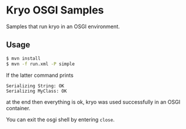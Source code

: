 # Kryo OSGI Samples

Samples that run kryo in an OSGI environment.

## Usage

```bash
$ mvn install
$ mvn -f run.xml -P simple
```

If the latter command prints

```
Serializing String: OK
Serializing MyClass: OK
```

at the end then everything is ok, kryo was used successfully in an OSGI container.

You can exit the osgi shell by entering `close`.
